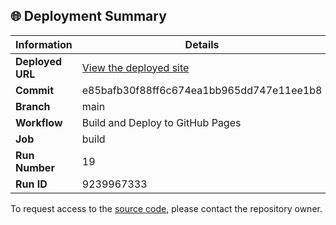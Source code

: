 ## 🌐 Deployment Summary

| Information | Details |
|-------------|---------|
| **Deployed URL** | [View the deployed site](https://First-Matter.github.io/multiplayer-test) |
| **Commit** | e85bafb30f88ff6c674ea1bb965dd747e11ee1b8 |
| **Branch** | main |
| **Workflow** | Build and Deploy to GitHub Pages |
| **Job** | build |
| **Run Number** | 19 |
| **Run ID** | 9239967333 |

To request access to the [source code](https://github.com/First-Matter/playroom-hello-world), please contact the repository owner.
